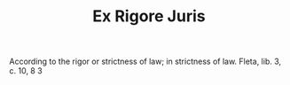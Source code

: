 ---
title: Ex Rigore Juris
letter: E
permalink: "/definitions/bld-ex-rigore-juris.html"
body: According to the rigor or strictness of law; in strictness of law. Fleta, lib.
  3, c. 10, 8 3
published_at: '2018-07-07'
source: Black's Law Dictionary 2nd Ed (1910)
layout: post
---